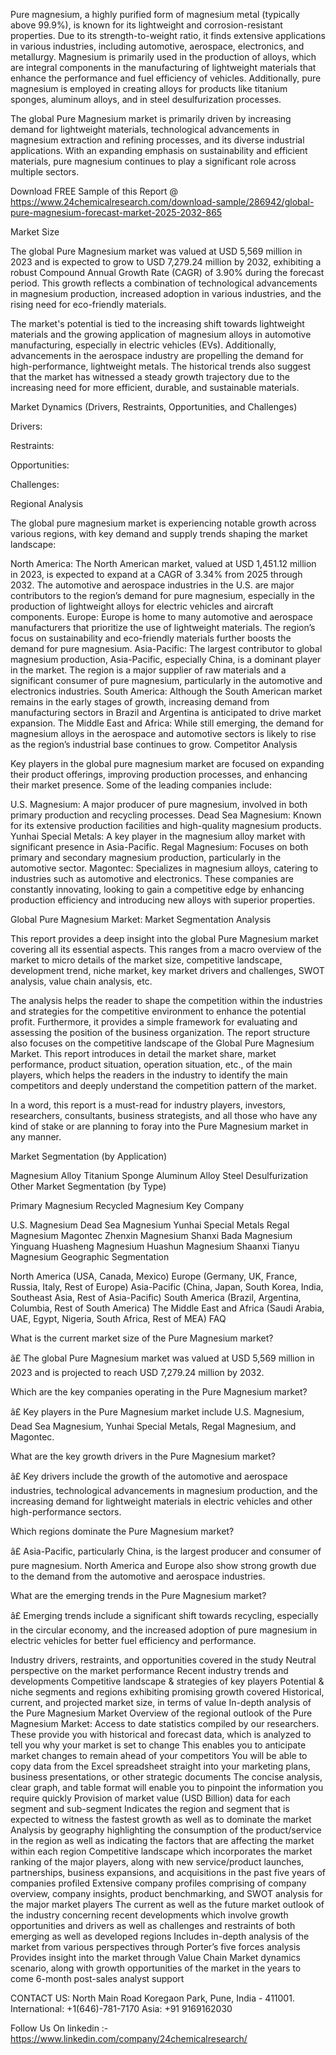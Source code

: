 Pure magnesium, a highly purified form of magnesium metal (typically above 99.9%), is known for its lightweight and corrosion-resistant properties. Due to its strength-to-weight ratio, it finds extensive applications in various industries, including automotive, aerospace, electronics, and metallurgy. Magnesium is primarily used in the production of alloys, which are integral components in the manufacturing of lightweight materials that enhance the performance and fuel efficiency of vehicles. Additionally, pure magnesium is employed in creating alloys for products like titanium sponges, aluminum alloys, and in steel desulfurization processes.

The global Pure Magnesium market is primarily driven by increasing demand for lightweight materials, technological advancements in magnesium extraction and refining processes, and its diverse industrial applications. With an expanding emphasis on sustainability and efficient materials, pure magnesium continues to play a significant role across multiple sectors.

Download FREE Sample of this Report @ https://www.24chemicalresearch.com/download-sample/286942/global-pure-magnesium-forecast-market-2025-2032-865

Market Size

The global Pure Magnesium market was valued at USD 5,569 million in 2023 and is expected to grow to USD 7,279.24 million by 2032, exhibiting a robust Compound Annual Growth Rate (CAGR) of 3.90% during the forecast period. This growth reflects a combination of technological advancements in magnesium production, increased adoption in various industries, and the rising need for eco-friendly materials.

The market's potential is tied to the increasing shift towards lightweight materials and the growing application of magnesium alloys in automotive manufacturing, especially in electric vehicles (EVs). Additionally, advancements in the aerospace industry are propelling the demand for high-performance, lightweight metals. The historical trends also suggest that the market has witnessed a steady growth trajectory due to the increasing need for more efficient, durable, and sustainable materials.

Market Dynamics (Drivers, Restraints, Opportunities, and Challenges)

Drivers:

Restraints:

Opportunities:

Challenges:

Regional Analysis

The global pure magnesium market is experiencing notable growth across various regions, with key demand and supply trends shaping the market landscape:

North America: The North American market, valued at USD 1,451.12 million in 2023, is expected to expand at a CAGR of 3.34% from 2025 through 2032. The automotive and aerospace industries in the U.S. are major contributors to the region’s demand for pure magnesium, especially in the production of lightweight alloys for electric vehicles and aircraft components.
Europe: Europe is home to many automotive and aerospace manufacturers that prioritize the use of lightweight materials. The region’s focus on sustainability and eco-friendly materials further boosts the demand for pure magnesium.
Asia-Pacific: The largest contributor to global magnesium production, Asia-Pacific, especially China, is a dominant player in the market. The region is a major supplier of raw materials and a significant consumer of pure magnesium, particularly in the automotive and electronics industries.
South America: Although the South American market remains in the early stages of growth, increasing demand from manufacturing sectors in Brazil and Argentina is anticipated to drive market expansion.
The Middle East and Africa: While still emerging, the demand for magnesium alloys in the aerospace and automotive sectors is likely to rise as the region’s industrial base continues to grow.
Competitor Analysis 

Key players in the global pure magnesium market are focused on expanding their product offerings, improving production processes, and enhancing their market presence. Some of the leading companies include:

U.S. Magnesium: A major producer of pure magnesium, involved in both primary production and recycling processes.
Dead Sea Magnesium: Known for its extensive production facilities and high-quality magnesium products.
Yunhai Special Metals: A key player in the magnesium alloy market with significant presence in Asia-Pacific.
Regal Magnesium: Focuses on both primary and secondary magnesium production, particularly in the automotive sector.
Magontec: Specializes in magnesium alloys, catering to industries such as automotive and electronics.
These companies are constantly innovating, looking to gain a competitive edge by enhancing production efficiency and introducing new alloys with superior properties.

Global Pure Magnesium Market: Market Segmentation Analysis

This report provides a deep insight into the global Pure Magnesium market covering all its essential aspects. This ranges from a macro overview of the market to micro details of the market size, competitive landscape, development trend, niche market, key market drivers and challenges, SWOT analysis, value chain analysis, etc.

The analysis helps the reader to shape the competition within the industries and strategies for the competitive environment to enhance the potential profit. Furthermore, it provides a simple framework for evaluating and assessing the position of the business organization. The report structure also focuses on the competitive landscape of the Global Pure Magnesium Market. This report introduces in detail the market share, market performance, product situation, operation situation, etc., of the main players, which helps the readers in the industry to identify the main competitors and deeply understand the competition pattern of the market.

In a word, this report is a must-read for industry players, investors, researchers, consultants, business strategists, and all those who have any kind of stake or are planning to foray into the Pure Magnesium market in any manner.

Market Segmentation (by Application)

Magnesium Alloy
Titanium Sponge
Aluminum Alloy
Steel Desulfurization
Other
Market Segmentation (by Type)

Primary Magnesium
Recycled Magnesium
Key Company

U.S. Magnesium
Dead Sea Magnesium
Yunhai Special Metals
Regal Magnesium
Magontec
Zhenxin Magnesium
Shanxi Bada Magnesium
Yinguang Huasheng Magnesium
Huashun Magnesium
Shaanxi Tianyu Magnesium
Geographic Segmentation

North America (USA, Canada, Mexico)
Europe (Germany, UK, France, Russia, Italy, Rest of Europe)
Asia-Pacific (China, Japan, South Korea, India, Southeast Asia, Rest of Asia-Pacific)
South America (Brazil, Argentina, Columbia, Rest of South America)
The Middle East and Africa (Saudi Arabia, UAE, Egypt, Nigeria, South Africa, Rest of MEA)
FAQ

What is the current market size of the Pure Magnesium market?

â£ The global Pure Magnesium market was valued at USD 5,569 million in 2023 and is projected to reach USD 7,279.24 million by 2032.

Which are the key companies operating in the Pure Magnesium market?

â£ Key players in the Pure Magnesium market include U.S. Magnesium, Dead Sea Magnesium, Yunhai Special Metals, Regal Magnesium, and Magontec.

What are the key growth drivers in the Pure Magnesium market?

â£ Key drivers include the growth of the automotive and aerospace industries, technological advancements in magnesium production, and the increasing demand for lightweight materials in electric vehicles and other high-performance sectors.

Which regions dominate the Pure Magnesium market?

â£ Asia-Pacific, particularly China, is the largest producer and consumer of pure magnesium. North America and Europe also show strong growth due to the demand from the automotive and aerospace industries.

What are the emerging trends in the Pure Magnesium market?

â£ Emerging trends include a significant shift towards recycling, especially in the circular economy, and the increased adoption of pure magnesium in electric vehicles for better fuel efficiency and performance.

Industry drivers, restraints, and opportunities covered in the study
Neutral perspective on the market performance
Recent industry trends and developments
Competitive landscape & strategies of key players
Potential & niche segments and regions exhibiting promising growth covered
Historical, current, and projected market size, in terms of value
In-depth analysis of the Pure Magnesium Market
Overview of the regional outlook of the Pure Magnesium Market:
Access to date statistics compiled by our researchers. These provide you with historical and forecast data, which is analyzed to tell you why your market is set to change
This enables you to anticipate market changes to remain ahead of your competitors
You will be able to copy data from the Excel spreadsheet straight into your marketing plans, business presentations, or other strategic documents
The concise analysis, clear graph, and table format will enable you to pinpoint the information you require quickly
Provision of market value (USD Billion) data for each segment and sub-segment
Indicates the region and segment that is expected to witness the fastest growth as well as to dominate the market
Analysis by geography highlighting the consumption of the product/service in the region as well as indicating the factors that are affecting the market within each region
Competitive landscape which incorporates the market ranking of the major players, along with new service/product launches, partnerships, business expansions, and acquisitions in the past five years of companies profiled
Extensive company profiles comprising of company overview, company insights, product benchmarking, and SWOT analysis for the major market players
The current as well as the future market outlook of the industry concerning recent developments which involve growth opportunities and drivers as well as challenges and restraints of both emerging as well as developed regions
Includes in-depth analysis of the market from various perspectives through Porter’s five forces analysis
Provides insight into the market through Value Chain
Market dynamics scenario, along with growth opportunities of the market in the years to come
6-month post-sales analyst support

CONTACT US:
North Main Road Koregaon Park, Pune, India - 411001.
International: +1(646)-781-7170
Asia: +91 9169162030

Follow Us On linkedin :- https://www.linkedin.com/company/24chemicalresearch/
